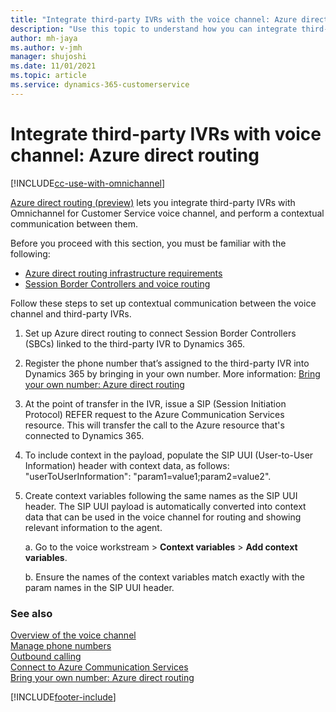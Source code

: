 ```yaml
---
title: "Integrate third-party IVRs with the voice channel: Azure direct routing | MicrosoftDocs"
description: "Use this topic to understand how you can integrate third-party IVRs with the Omnichannel for Customer Service voice channel and set up contextual communication via Azure direct routing."
author: mh-jaya
ms.author: v-jmh
manager: shujoshi
ms.date: 11/01/2021
ms.topic: article
ms.service: dynamics-365-customerservice
---
```


# Integrate third-party IVRs with voice channel: Azure direct routing

[!INCLUDE[cc-use-with-omnichannel](../includes/cc-use-with-omnichannel.md)]

[Azure direct routing (preview)](/azure/communication-services/concepts/telephony-sms/telephony-concept#azure-direct-routing) lets you integrate third-party IVRs with Omnichannel for Customer Service voice channel, and perform a contextual communication between them.

Before you proceed with this section, you must be familiar with the following:
- [Azure direct routing infrastructure requirements](/azure/communication-services/concepts/telephony-sms/direct-routing-infrastructure)
- [Session Border Controllers and voice routing](/azure/communication-services/concepts/telephony-sms/direct-routing-provisioning)

Follow these steps to set up contextual communication between the voice channel and third-party IVRs.

1. Set up Azure direct routing to connect Session Border Controllers (SBCs) linked to the third-party IVR to Dynamics 365.

2. Register the phone number that’s assigned to the third-party IVR into Dynamics 365 by bringing in your own number. More information: [Bring your own number: Azure direct routing](voice-channel-bring-your-own-number.md)

3. At the point of transfer in the IVR, issue a SIP (Session Initiation Protocol) REFER request to the Azure Communication Services resource. This will transfer the call to the Azure resource that's connected to Dynamics 365.

4. To include context in the payload, populate the SIP UUI (User-to-User Information) header with context data, as follows: "userToUserInformation": "param1=value1;param2=value2".  

5. Create context variables following the same names as the SIP UUI header. The SIP UUI payload is automatically converted into context data that can be used in the voice channel for routing and showing relevant information to the agent.

    a. Go to the voice workstream > **Context variables** > **Add context variables**.
    
    b. Ensure the names of the context variables match exactly with the param names in the SIP UUI header.
  
### See also

[Overview of the voice channel](voice-channel.md)  
[Manage phone numbers](voice-channel-manage-phone-numbers.md)  
[Outbound calling](voice-channel-outbound-calling.md)  
[Connect to Azure Communication Services](voice-channel-create-new-use-existing-resource.md)  
[Bring your own number: Azure direct routing](voice-channel-bring-your-own-number.md)  

[!INCLUDE[footer-include](../includes/footer-banner.md)]
